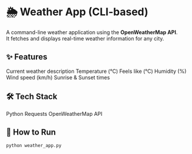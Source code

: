 # 🌦️ Weather App (CLI-based)

A command-line weather application using the **OpenWeatherMap API**.  
It fetches and displays real-time weather information for any city.

## ✨ Features
Current weather description
Temperature (°C)
Feels like (°C)
Humidity (%)
Wind speed (km/h)
Sunrise & Sunset times

## 🛠️ Tech Stack
Python
Requests
OpenWeatherMap API

## 🚀 How to Run
```bash
python weather_app.py
```